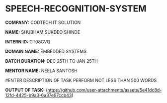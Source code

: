 # SPEECH-RECOGNITION-SYSTEM


**COMPANY:** CODTECH IT SOLUTION

**NAME:** SHUBHAM SUKDEO SHINDE

**INTERN ID:** CT08GVQ

**DOMAIN NAME:** EMBEDDED SYSTEMS

**BATCH DURATION:** DEC 25TH TO JAN 25TH

**MENTOR NAME:** NEELA SANTOSH

#ENTER DESCRIPTION OF TASK PERFORM NOT LESS THAN 500 WORDS

**OUTPUT OF TASK:** (https://github.com/user-attachments/assets/5e41dc8d-12fd-4425-b9a3-6a37e97ccb43)
